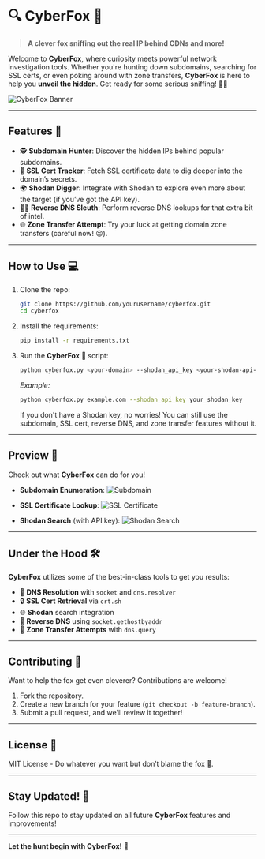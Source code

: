 # 🔍 **CyberFox** 🦊
> **A clever fox sniffing out the real IP behind CDNs and more!**

Welcome to **CyberFox**, where curiosity meets powerful network investigation tools. Whether you're hunting down subdomains, searching for SSL certs, or even poking around with zone transfers, **CyberFox** is here to help you **unveil the hidden**. Get ready for some serious sniffing! 🦊✨

![CyberFox Banner](https://media.giphy.com/media/fAxxeV0wX6T44/giphy.gif)

---

## **Features** 🚀

- 🕵️ **Subdomain Hunter**: Discover the hidden IPs behind popular subdomains.
- 🔐 **SSL Cert Tracker**: Fetch SSL certificate data to dig deeper into the domain’s secrets.
- 🌍 **Shodan Digger**: Integrate with Shodan to explore even more about the target (if you’ve got the API key).
- 🧑‍💻 **Reverse DNS Sleuth**: Perform reverse DNS lookups for that extra bit of intel.
- 🌐 **Zone Transfer Attempt**: Try your luck at getting domain zone transfers (careful now! 😉).

---

## **How to Use** 💻

1. Clone the repo:
    ```bash
    git clone https://github.com/yourusername/cyberfox.git
    cd cyberfox
    ```

2. Install the requirements:
    ```bash
    pip install -r requirements.txt
    ```

3. Run the **CyberFox** 🦊 script:
    ```bash
    python cyberfox.py <your-domain> --shodan_api_key <your-shodan-api-key>
    ```

    *Example:*
    ```bash
    python cyberfox.py example.com --shodan_api_key your_shodan_key
    ```

    If you don't have a Shodan key, no worries! You can still use the subdomain, SSL cert, reverse DNS, and zone transfer features without it.

---

## **Preview** 📸

Check out what **CyberFox** can do for you!

- **Subdomain Enumeration**:
  ![Subdomain](https://media.giphy.com/media/Ju7l5y9osyymQ/giphy.gif)

- **SSL Certificate Lookup**:
  ![SSL Certificate](https://media.giphy.com/media/3o7qE1YN7aBOFPRw8E/giphy.gif)

- **Shodan Search** (with API key):
  ![Shodan Search](https://media.giphy.com/media/26xBIygOcC3bAWgDq/giphy.gif)

---

## **Under the Hood** 🛠️

**CyberFox** utilizes some of the best-in-class tools to get you results:
- 🦊 **DNS Resolution** with `socket` and `dns.resolver`
- 🔒 **SSL Cert Retrieval** via `crt.sh`
- 🌐 **Shodan** search integration
- 🔎 **Reverse DNS** using `socket.gethostbyaddr`
- 🧠 **Zone Transfer Attempts** with `dns.query`

---

## **Contributing** 🤝

Want to help the fox get even cleverer? Contributions are welcome!

1. Fork the repository.
2. Create a new branch for your feature (`git checkout -b feature-branch`).
3. Submit a pull request, and we'll review it together!

---

## **License** 📜

MIT License - Do whatever you want but don’t blame the fox 🦊.

---

## **Stay Updated!** 🌟

Follow this repo to stay updated on all future **CyberFox** features and improvements!

---

**Let the hunt begin with CyberFox!** 🦊
